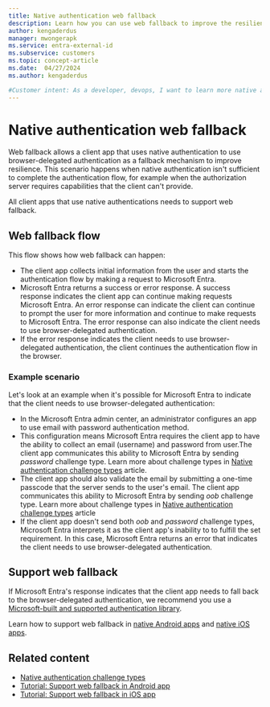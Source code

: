 ```yaml
---
title: Native authentication web fallback
description: Learn how you can use web fallback to improve the resilience of your customer apps that use native authentication. 
author: kengaderdus
manager: mwongerapk
ms.service: entra-external-id 
ms.subservice: customers
ms.topic: concept-article
ms.date:  04/27/2024
ms.author: kengaderdus

#Customer intent: As a developer, devops, I want to learn more native authentication web fallback, so that I can enable it in my client apps.
---
```


# Native authentication web fallback

Web fallback allows a client app that uses native authentication to use browser-delegated authentication as a fallback mechanism to improve resilience. This scenario happens when native authentication isn't sufficient to complete the authentication flow, for example when the authorization server requires capabilities that the client can't provide.

All client apps that use native authentications needs to support web fallback.

## Web fallback flow

This flow shows how web fallback can happen: 
 
- The client app collects initial information from the user and starts the authentication flow by making a request to Microsoft Entra. 
- Microsoft Entra returns a success or error response. A success response indicates the client app can continue making requests Microsoft Entra. An error response can indicate the client can continue to prompt the user for more information and continue to make requests to Microsoft Entra. The error response can also indicate the client needs to use browser-delegated authentication.
- If the error response indicates the client needs to use browser-delegated authentication, the client continues the authentication flow in the browser.

### Example scenario

Let's look at an example when it's possible for Microsoft Entra to indicate that the client needs to use browser-delegated authentication:

- In the Microsoft Entra admin center, an administrator configures an app to use email with password authentication method. 
- This configuration means Microsoft Entra requires the client app to have the ability to collect an email (username) and password from user.The client app communicates this ability to Microsoft Entra by sending *password* challenge type. Learn more about challenge types in [Native authentication challenge types](concept-native-authentication-challenge-types.md) article.
- The client app should also validate the email by submitting a one-time passcode that the server sends to the user's email. The client app communicates this ability to Microsoft Entra by sending *oob* challenge type. Learn more about challenge types in [Native authentication challenge types](concept-native-authentication-challenge-types.md) article  
- If the client app doesn't send both *oob* and *password* challenge types, Microsoft Entra interprets it as the client app's inability to to fulfill the set requirement. In this case, Microsoft Entra returns an error that indicates the client needs to use browser-delegated authentication.

## Support web fallback 

If Microsoft Entra's response indicates that the client app needs to fall back to the browser-delegated authentication, we recommend you use a [Microsoft-built and supported authentication library](../../identity-platform/reference-v2-libraries.md). 

Learn how to support web fallback in [native Android apps](tutorial-native-authentication-android-support-web-fallback.md) and [native iOS apps](tutorial-native-authentication-ios-support-web-fallback.md).

## Related content

- [Native authentication challenge types](concept-native-authentication-challenge-types.md)
- [Tutorial: Support web fallback in Android app](tutorial-native-authentication-android-support-web-fallback.md)
- [Tutorial: Support web fallback in iOS app](tutorial-native-authentication-ios-support-web-fallback)